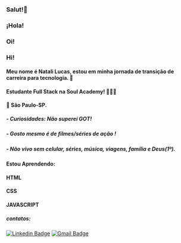 ### Salut!👋
### ¡Hola!
### Oi!
### Hi!


#### Meu nome é Natali Lucas, estou em minha jornada de transição de carreira para tecnologia.  🧠
#### Estudante Full Stack na Soul Academy! 👩🏽‍💻
#### 📍 São Paulo-SP. 



##### - Curiosidades: Não superei GOT! 
##### - Gosto mesmo é de filmes/séries de ação !
##### - Não vivo sem celular, séries, música, viagens, família e Deus(1º).



#### Estou Aprendendo:
#### HTML
#### CSS
#### JAVASCRIPT

##### contatos:

[![Linkedin Badge](https://img.shields.io/badge/-Natali%20Lucas-blue?style=flat-square&logo=Linkedin&logoColor=white&link=(https://www.linkedin.com/in/natali-lucas-5347b631/) )](https://www.linkedin.com/in/natali-lucas-5347b631/) [![Gmail Badge](https://img.shields.io/badge/-Natali%20Gmail-red?style=flat-square&logo=Gmail&logoColor=white&link=mailto:natali.luca92@gmail.com)](mailto:natali.luca92@gmail.com)


<!--
**natalilucs/natalilucs** is a ✨ _special_ ✨ repository because its `README.md` (this file) appears on your GitHub profile.

Here are some ideas to get you started:

- 🔭 I’m currently working on ...
- 🌱 I’m currently learning ...
- 👯 I’m looking to collaborate on ...
- 🤔 I’m looking for help with ...
- 💬 Ask me about ...
- 📫 How to reach me: ...
- 😄 Pronouns: ...
- ⚡ Fun fact: ...
-->
